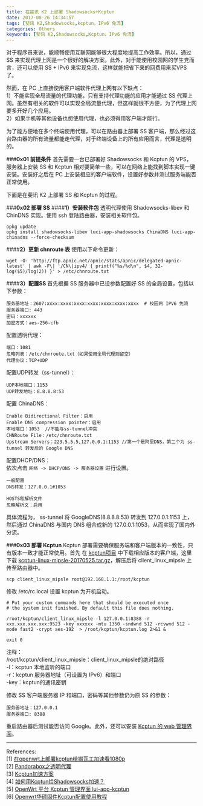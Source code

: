 ```yaml
---
title: 在斐讯 K2 上部署 Shadowsocks+Kcptun
date: 2017-08-26 14:34:57
tags: [斐讯 K2,Shadowsocks,kcptun，IPv6 免流]
categories: Others
keywords: [斐讯 K2,Shadowsocks,Kcptun，IPv6 免流]
---
```


对于程序员来说，能顺畅使用互联网能够很大程度地提高工作效率。所以，通过 SS 来实现代理上网是一个很好的解决方案。此外，对于能使用校园网的学生党而言，还可以使用 SS + IPv6 来实现免流，这样就能把省下来的网费用来买VPS了。

然而，在 PC 上直接使用客户端软件代理上网有以下缺点：    
1）不能实现全局流量的代理功能，只有支持代理功能的应用才能通过 SS 代理上网。虽然有相关的软件可以实现全局流量代理，但这样就很不方便，为了代理上网要多开好几个应用。    
2）如果手机等其他设备也想使用代理，也必须得用客户端才能行。

为了能方便地在多个终端使用代理，可以在路由器上部署 SS 客户端，那么经过这台路由器的所有流量都能走代理，对于终端设备上的所有应用而言，代理是透明的。

###**0x01 前提条件**
首先需要一台已部署好 Shadowsocks 和 Kcptun 的 VPS，服务器上安装 SS 和 Kcptun 相对要简单一些，可以在网络上能找到脚本实现一键安装。安装好之后在 PC 上安装相应的客户端软件，设置好参数并测试服务端能否正常使用。

下面是在斐讯 K2 上部署 SS 和 Kcptun 的过程。

###**0x02 部署 SS**
####**1）安装软件包**
透明代理使用 Shadowsocks-libev 和 ChinDNS 实现。使用 ssh 登陆路由器，安装相关软件包。
```
opkg update
opkg install shadowsocks-libev luci-app-shadowsocks ChinaDNS luci-app-chinadns --force-checksum
```
####**2）更新 chnroute 表**
使用以下命令更新：
```
wget -O- 'http://ftp.apnic.net/apnic/stats/apnic/delegated-apnic-latest' | awk -F\| '/CN\|ipv4/ { printf("%s/%d\n", $4, 32-log($5)/log(2)) }' > /etc/chnroute.txt
```
####**3）配置SS**
首先根据 SS 服务器中已设参数配置好 SS 的全局设置，包括以下参数：
```
服务器地址：2607:xxxx:xxxx:xxxx:xxxx:xxxx:xxxx:xxxx  # 校园网 IPV6 免流
服务器端口: 443
密码：xxxxxx
加密方式：aes-256-cfb
```

配置透明代理：
```
端口：1081
忽略列表：/etc/chnroute.txt（如果使用全局代理则留空）
代理协议：TCP+UDP
```

配置UDP转发（ss-tunnel）：
```
UDP本地端口：1153
UDP转发地址：8.8.8.8:53
```

配置 ChinaDNS：
```
Enable Bidirectional Filter：启用
Enable DNS compression pointer：启用
本地端口：1053  //不能与ss-tunnel冲突
CHNRoute File：/etc/chnroute.txt
Upstream Servers：223.5.5.5,127.0.0.1:1153 //第一个是阿里DNS，第二个为 ss-tunnel 转发后的 Google DNS
```

配置DHCP/DNS：    
依次点击 `网络 -> DHCP/DNS -> 服务器设置` 进行设置。
```
一般配置
DNS转发：127.0.0.1#1053

HOSTS和解析文件
忽略解析文：启用
```
具体流程为， ss-tunnel 将 GoogleDNS(8.8.8.8:53) 转发到 127.0.0.1:1153 上，然后通过 ChinaDNS 与国内 DNS 组合成新的 127.0.0.1:1053，从而实现了国内外分流。

###**0x03 部署 Kcptun**
Kcptun 部署需要确保服务端和客户端版本的一致性，只有版本一致才能正常使用。首先
在 [kcptun项目](https://github.com/xtaci/kcptun/releases) 中下载相应版本的客户端，这里下载 [kcptun-linux-mipsle-20170525.tar.gz](https://github.com/xtaci/kcptun/releases/download/v20170525/kcptun-linux-mipsle-20170525.tar.gz)，解压后将 client_linux_mipsle 上传至路由器中。
```
scp client_linux_mipsle root@192.168.1.1:/root/kcptun
```
修改 /etc/rc.local 设置 kcptun 为开机启动。
```
# Put your custom commands here that should be executed once
# the system init finished. By default this file does nothing.

/root/kcptun/client_linux_mipsle -l 127.0.0.1:8388 -r xxx.xxx.xxx.xxx:9523 -key xxxxxx -mtu 1350 -sndwnd 512 -rcvwnd 512 -mode fast2 -crypt aes-192  > /root/kcptun/kcptun.log 2>&1 &

exit 0
```
注释：    
/root/kcptun/client_linux_mipsle：client_linux_mipsle的绝对路径    
-l：kcptun 本地监听的端口    
-r：kcptun 服务器地址（可设置为 IPv6）和端口    
-key：kcptun的通讯密钥

修改 SS 客户端服务器 IP 和端口，密码等其他参数仍为原 SS 的参数：
````
服务器地址：127.0.0.1
服务器端口: 8388
````
重启路由器后测试能否访问 Google。此外，还可以安装 [Kcptun 的 web 管理界面](https://blog.kuoruan.com/113.html)。
____
References:   
[1] [在openwrt上部署kcptun给搬瓦工加速看1080p](http://www.right.com.cn/forum/thread-202060-1-1.html)   
[2] [Pandorabox之透明代理](https://keyin.me/2017/02/07/Pandorabox-transparent-proxy/)    
[3] [Kcptun加速方案](https://blog.kuoruan.com/102.html)    
[4] [如何用Kcptun给Shadowsocks加速？](http://www.bwgcn.xyz/?p=159)    
[5] [OpenWrt 平台 Kcptun 管理界面 lui-app-kcptun](https://blog.kuoruan.com/113.html)    
[6] [Openwrt华硕固件Kcptun配置使用教程](http://aes.jypc.org/?p=19339)
